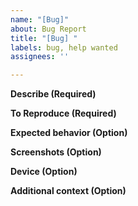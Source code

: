 ```yaml
---
name: "[Bug]"
about: Bug Report
title: "[Bug] "
labels: bug, help wanted
assignees: ''

---
```


**Describe (Required)**

**To Reproduce (Required)**

**Expected behavior (Option)**

**Screenshots (Option)**

**Device (Option)**

**Additional context (Option)**
